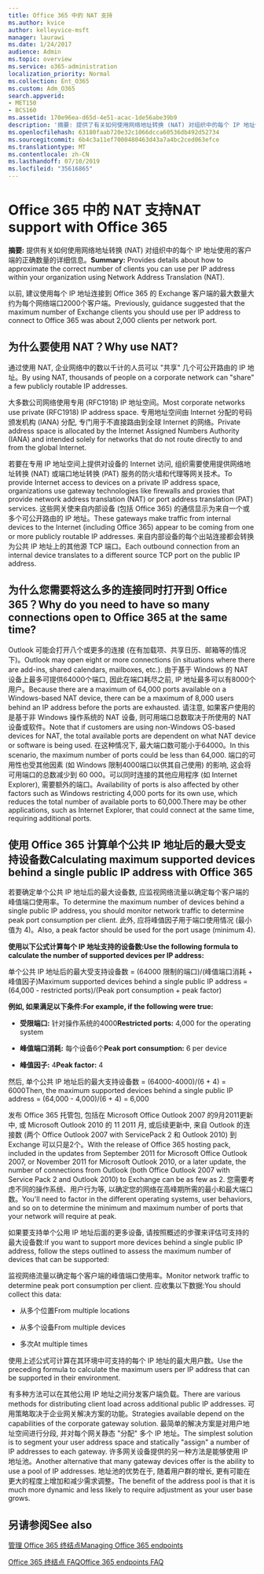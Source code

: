 ```yaml
---
title: Office 365 中的 NAT 支持
ms.author: kvice
author: kelleyvice-msft
manager: laurawi
ms.date: 1/24/2017
audience: Admin
ms.topic: overview
ms.service: o365-administration
localization_priority: Normal
ms.collection: Ent_O365
ms.custom: Adm_O365
search.appverid:
- MET150
- BCS160
ms.assetid: 170e96ea-d65d-4e51-acac-1de56abe39b9
description: '摘要: 提供了有关如何使用网络地址转换 (NAT) 对组织中的每个 IP 地址使用的客户端的正确数量的详细信息。'
ms.openlocfilehash: 63180faab720e32c1066dcca60536db492d52734
ms.sourcegitcommit: 6b4c3a11ef7000480463d43a7a4bc2ced063efce
ms.translationtype: MT
ms.contentlocale: zh-CN
ms.lasthandoff: 07/10/2019
ms.locfileid: "35616865"
---
```

# <a name="nat-support-with-office-365"></a><span data-ttu-id="bcaa7-103">Office 365 中的 NAT 支持</span><span class="sxs-lookup"><span data-stu-id="bcaa7-103">NAT support with Office 365</span></span>

 <span data-ttu-id="bcaa7-104">**摘要:** 提供有关如何使用网络地址转换 (NAT) 对组织中的每个 IP 地址使用的客户端的正确数量的详细信息。</span><span class="sxs-lookup"><span data-stu-id="bcaa7-104">**Summary:** Provides details about how to approximate the correct number of clients you can use per IP address within your organization using Network Address Translation (NAT).</span></span> 
  
<span data-ttu-id="bcaa7-105">以前, 建议使用每个 IP 地址连接到 Office 365 的 Exchange 客户端的最大数量大约为每个网络端口2000个客户端。</span><span class="sxs-lookup"><span data-stu-id="bcaa7-105">Previously, guidance suggested that the maximum number of Exchange clients you should use per IP address to connect to Office 365 was about 2,000 clients per network port.</span></span>
  
## <a name="why-use-nat"></a><span data-ttu-id="bcaa7-106">为什么要使用 NAT？</span><span class="sxs-lookup"><span data-stu-id="bcaa7-106">Why use NAT?</span></span>

<span data-ttu-id="bcaa7-107">通过使用 NAT, 企业网络中的数以千计的人员可以 "共享" 几个可公开路由的 IP 地址。</span><span class="sxs-lookup"><span data-stu-id="bcaa7-107">By using NAT, thousands of people on a corporate network can "share" a few publicly routable IP addresses.</span></span>
  
<span data-ttu-id="bcaa7-108">大多数公司网络使用专用 (RFC1918) IP 地址空间。</span><span class="sxs-lookup"><span data-stu-id="bcaa7-108">Most corporate networks use private (RFC1918) IP address space.</span></span> <span data-ttu-id="bcaa7-109">专用地址空间由 Internet 分配的号码颁发机构 (IANA) 分配, 专门用于不直接路由到全球 Internet 的网络。</span><span class="sxs-lookup"><span data-stu-id="bcaa7-109">Private address space is allocated by the Internet Assigned Numbers Authority (IANA) and intended solely for networks that do not route directly to and from the global Internet.</span></span>
  
<span data-ttu-id="bcaa7-110">若要在专用 IP 地址空间上提供对设备的 Internet 访问, 组织需要使用提供网络地址转换 (NAT) 或端口地址转换 (PAT) 服务的防火墙和代理等网关技术。</span><span class="sxs-lookup"><span data-stu-id="bcaa7-110">To provide Internet access to devices on a private IP address space, organizations use gateway technologies like firewalls and proxies that provide network address translation (NAT) or port address translation (PAT) services.</span></span> <span data-ttu-id="bcaa7-111">这些网关使来自内部设备 (包括 Office 365) 的通信显示为来自一个或多个可公开路由的 IP 地址。</span><span class="sxs-lookup"><span data-stu-id="bcaa7-111">These gateways make traffic from internal devices to the Internet (including Office 365) appear to be coming from one or more publicly routable IP addresses.</span></span> <span data-ttu-id="bcaa7-112">来自内部设备的每个出站连接都会转换为公共 IP 地址上的其他源 TCP 端口。</span><span class="sxs-lookup"><span data-stu-id="bcaa7-112">Each outbound connection from an internal device translates to a different source TCP port on the public IP address.</span></span> 
  
## <a name="why-do-you-need-to-have-so-many-connections-open-to-office-365-at-the-same-time"></a><span data-ttu-id="bcaa7-113">为什么您需要将这么多的连接同时打开到 Office 365？</span><span class="sxs-lookup"><span data-stu-id="bcaa7-113">Why do you need to have so many connections open to Office 365 at the same time?</span></span>

<span data-ttu-id="bcaa7-114">Outlook 可能会打开八个或更多的连接 (在有加载项、共享日历、邮箱等的情况下)。</span><span class="sxs-lookup"><span data-stu-id="bcaa7-114">Outlook may open eight or more connections (in situations where there are add-ins, shared calendars, mailboxes, etc.).</span></span> <span data-ttu-id="bcaa7-115">由于基于 Windows 的 NAT 设备上最多可提供64000个端口, 因此在端口耗尽之前, IP 地址最多可以有8000个用户。</span><span class="sxs-lookup"><span data-stu-id="bcaa7-115">Because there are a maximum of 64,000 ports available on a Windows-based NAT device, there can be a maximum of 8,000 users behind an IP address before the ports are exhausted.</span></span> <span data-ttu-id="bcaa7-116">请注意, 如果客户使用的是基于非 Windows 操作系统的 NAT 设备, 则可用端口总数取决于所使用的 NAT 设备或软件。</span><span class="sxs-lookup"><span data-stu-id="bcaa7-116">Note that if customers are using non-Windows OS-based devices for NAT, the total available ports are dependent on what NAT device or software is being used.</span></span> <span data-ttu-id="bcaa7-117">在这种情况下, 最大端口数可能小于64000。</span><span class="sxs-lookup"><span data-stu-id="bcaa7-117">In this scenario, the maximum number of ports could be less than 64,000.</span></span> <span data-ttu-id="bcaa7-118">端口的可用性也受其他因素 (如 Windows 限制4000端口以供其自己使用) 的影响, 这会将可用端口的总数减少到 60 000。可以同时连接的其他应用程序 (如 Internet Explorer), 需要额外的端口。</span><span class="sxs-lookup"><span data-stu-id="bcaa7-118">Availability of ports is also affected by other factors such as Windows restricting 4,000 ports for its own use, which reduces the total number of available ports to 60,000.There may be other applications, such as Internet Explorer, that could connect at the same time, requiring additional ports.</span></span>
  
## <a name="calculating-maximum-supported-devices-behind-a-single-public-ip-address-with-office-365"></a><span data-ttu-id="bcaa7-119">使用 Office 365 计算单个公共 IP 地址后的最大受支持设备数</span><span class="sxs-lookup"><span data-stu-id="bcaa7-119">Calculating maximum supported devices behind a single public IP address with Office 365</span></span>

<span data-ttu-id="bcaa7-120">若要确定单个公共 IP 地址后的最大设备数, 应监视网络流量以确定每个客户端的峰值端口使用率。</span><span class="sxs-lookup"><span data-stu-id="bcaa7-120">To determine the maximum number of devices behind a single public IP address, you should monitor network traffic to determine peak port consumption per client.</span></span> <span data-ttu-id="bcaa7-121">此外, 应将峰值因子用于端口使用情况 (最小值为 4)。</span><span class="sxs-lookup"><span data-stu-id="bcaa7-121">Also, a peak factor should be used for the port usage (minimum 4).</span></span> 
  
 <span data-ttu-id="bcaa7-122">**使用以下公式计算每个 IP 地址支持的设备数:**</span><span class="sxs-lookup"><span data-stu-id="bcaa7-122">**Use the following formula to calculate the number of supported devices per IP address:**</span></span>
  
<span data-ttu-id="bcaa7-123">单个公共 IP 地址后的最大受支持设备数 = (64000 限制的端口)/(峰值端口消耗 + 峰值因子)</span><span class="sxs-lookup"><span data-stu-id="bcaa7-123">Maximum supported devices behind a single public IP address = (64,000 - restricted ports)/(Peak port consumption + peak factor)</span></span>
  
 <span data-ttu-id="bcaa7-124">**例如, 如果满足以下条件:**</span><span class="sxs-lookup"><span data-stu-id="bcaa7-124">**For example, if the following were true:**</span></span>
  
- <span data-ttu-id="bcaa7-125">**受限端口:** 针对操作系统的4000</span><span class="sxs-lookup"><span data-stu-id="bcaa7-125">**Restricted ports:** 4,000 for the operating system</span></span>

- <span data-ttu-id="bcaa7-126">**峰值端口消耗:** 每个设备6个</span><span class="sxs-lookup"><span data-stu-id="bcaa7-126">**Peak port consumption:** 6 per device</span></span>

- <span data-ttu-id="bcaa7-127">**峰值因子:** 4</span><span class="sxs-lookup"><span data-stu-id="bcaa7-127">**Peak factor:** 4</span></span>

<span data-ttu-id="bcaa7-128">然后, 单个公共 IP 地址后的最大支持设备数 = (64000-4000)/(6 + 4) = 6000</span><span class="sxs-lookup"><span data-stu-id="bcaa7-128">Then, the maximum supported devices behind a single public IP address = (64,000 - 4,000)/(6 + 4) = 6,000</span></span>
  
<span data-ttu-id="bcaa7-129">发布 Office 365 托管包, 包括在 Microsoft Office Outlook 2007 的9月2011更新中, 或 Microsoft Outlook 2010 的 11 2011 月, 或后续更新中, 来自 Outlook 的连接数 (两个 Office Outlook 2007 with ServicePack 2 和 Outlook 2010) 到 Exchange 可以只是2个。</span><span class="sxs-lookup"><span data-stu-id="bcaa7-129">With the release of Office 365 hosting pack, included in the updates from September 2011 for Microsoft Office Outlook 2007, or November 2011 for Microsoft Outlook 2010, or a later update, the number of connections from Outlook (both Office Outlook 2007 with Service Pack 2 and Outlook 2010) to Exchange can be as few as 2.</span></span> <span data-ttu-id="bcaa7-130">您需要考虑不同的操作系统、用户行为等, 以确定您的网络在高峰期所需的最小和最大端口数。</span><span class="sxs-lookup"><span data-stu-id="bcaa7-130">You'll need to factor in the different operating systems, user behaviors, and so on to determine the minimum and maximum number of ports that your network will require at peak.</span></span>
  
<span data-ttu-id="bcaa7-131">如果要支持单个公用 IP 地址后面的更多设备, 请按照概述的步骤来评估可支持的最大设备数:</span><span class="sxs-lookup"><span data-stu-id="bcaa7-131">If you want to support more devices behind a single public IP address, follow the steps outlined to assess the maximum number of devices that can be supported:</span></span>
  
<span data-ttu-id="bcaa7-132">监视网络流量以确定每个客户端的峰值端口使用率。</span><span class="sxs-lookup"><span data-stu-id="bcaa7-132">Monitor network traffic to determine peak port consumption per client.</span></span> <span data-ttu-id="bcaa7-133">应收集以下数据:</span><span class="sxs-lookup"><span data-stu-id="bcaa7-133">You should collect this data:</span></span>
  
- <span data-ttu-id="bcaa7-134">从多个位置</span><span class="sxs-lookup"><span data-stu-id="bcaa7-134">From multiple locations</span></span>
    
- <span data-ttu-id="bcaa7-135">从多个设备</span><span class="sxs-lookup"><span data-stu-id="bcaa7-135">From multiple devices</span></span>
    
- <span data-ttu-id="bcaa7-136">多次</span><span class="sxs-lookup"><span data-stu-id="bcaa7-136">At multiple times</span></span>
    
<span data-ttu-id="bcaa7-137">使用上述公式可计算在其环境中可支持的每个 IP 地址的最大用户数。</span><span class="sxs-lookup"><span data-stu-id="bcaa7-137">Use the preceding formula to calculate the maximum users per IP address that can be supported in their environment.</span></span>
  
<span data-ttu-id="bcaa7-138">有多种方法可以在其他公用 IP 地址之间分发客户端负载。</span><span class="sxs-lookup"><span data-stu-id="bcaa7-138">There are various methods for distributing client load across additional public IP addresses.</span></span> <span data-ttu-id="bcaa7-139">可用策略取决于企业网关解决方案的功能。</span><span class="sxs-lookup"><span data-stu-id="bcaa7-139">Strategies available depend on the capabilities of the corporate gateway solution.</span></span> <span data-ttu-id="bcaa7-140">最简单的解决方案是对用户地址空间进行分段, 并对每个网关静态 "分配" 多个 IP 地址。</span><span class="sxs-lookup"><span data-stu-id="bcaa7-140">The simplest solution is to segment your user address space and statically "assign" a number of IP addresses to each gateway.</span></span> <span data-ttu-id="bcaa7-141">许多网关设备提供的另一种方法是能够使用 IP 地址池。</span><span class="sxs-lookup"><span data-stu-id="bcaa7-141">Another alternative that many gateway devices offer is the ability to use a pool of IP addresses.</span></span> <span data-ttu-id="bcaa7-142">地址池的优势在于, 随着用户群的增长, 更有可能在更大的程度上增加和减少需求调整。</span><span class="sxs-lookup"><span data-stu-id="bcaa7-142">The benefit of the address pool is that it is much more dynamic and less likely to require adjustment as your user base grows.</span></span>
  
## <a name="see-also"></a><span data-ttu-id="bcaa7-143">另请参阅</span><span class="sxs-lookup"><span data-stu-id="bcaa7-143">See also</span></span>

[<span data-ttu-id="bcaa7-144">管理 Office 365 终结点</span><span class="sxs-lookup"><span data-stu-id="bcaa7-144">Managing Office 365 endpoints</span></span>](https://support.office.com/article/99cab9d4-ef59-4207-9f2b-3728eb46bf9a)
  
[<span data-ttu-id="bcaa7-145">Office 365 终结点 FAQ</span><span class="sxs-lookup"><span data-stu-id="bcaa7-145">Office 365 endpoints FAQ</span></span>](https://support.office.com/article/d4088321-1c89-4b96-9c99-54c75cae2e6d)
